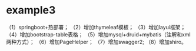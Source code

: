 # example3
（1）springboot+热部署； 
（2）增加thymeleaf模板； 
（3）增加layui框架；
（4）增加bootstrap-table表格；
（5）增加mysql+druid+mybatis（注解和xml两种方式）； 
（6）增加PageHelper； 
（7）增加swagger2; 
（8）增加shiro。
